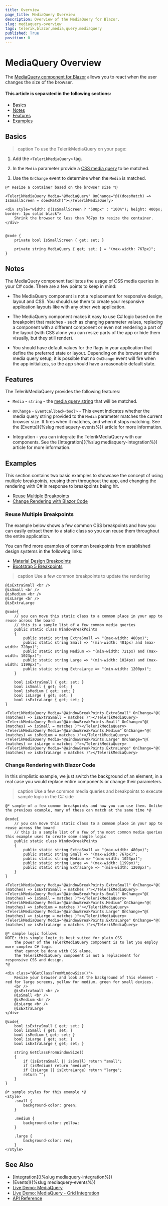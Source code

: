 ```yaml
---
title: Overview
page_title: MediaQuery Overview
description: Overview of the MediaQuery for Blazor.
slug: mediaquery-overview
tags: telerik,blazor,media,query,mediaquery
published: True
position: 0
---
```


# MediaQuery Overview

The <a href = "https://www.telerik.com/blazor-ui/mediaquery" target="_blank">MediaQuery component for Blazor</a> allows you to react when the user changes the size of the browser. 

#### This article is separated in the following sections:

* [Basics](#basics)
* [Notes](#notes)
* [Features](#features)
* [Examples](#examples)

## Basics

>caption To use the TelerikMediaQuery on your page: 

1. Add the `<TelerikMediaQuery>` tag.

1. In the `Media` parameter provide a <a href="https://developer.mozilla.org/en-US/docs/Web/CSS/Media_Queries/Using_media_queries" target="_blank">CSS media query</a> to be matched. 

1. Use the `OnChange` event to determine when the `Media` is matched. 


````CSHTML
@* Resize a container based on the browser size *@

<TelerikMediaQuery Media="@MediaQuery" OnChange="@((doesMatch) => IsSmallScreen = doesMatch)"></TelerikMediaQuery>

<div style="width: @(IsSmallScreen ? "500px" : "100%"); height: 400px; border: 1px solid black">
    Shrink the browser to less than 767px to resize the container.
</div>


@code {
    private bool IsSmallScreen { get; set; }

    private string MediaQuery { get; set; } = "(max-width: 767px)";
} 
````

## Notes

The MediaQuery component facilitates the usage of CSS media queries in your C# code. There are a few points to keep in mind:

* The MediaQuery component is not a replacement for responsive design, layout and CSS. You should use them to create your responsive application layouts like with any other web application.

* The MediaQuery component makes it easy to use C# logic based on the breakpoint that matches - such as changing parameter values, replacing a component with a different component or even not rendering a part of the layout (with CSS alone you can resize parts of the app or hide them visually, but they still render).

* You should have default values for the flags in your application that define the preferred state or layout. Depending on the browser and the media query setup, it is possible that no `OnChange` event will fire when the app initializes, so the app should have a reasonable default state.

## Features

The TelerikMediaQuery provides the following features:

* `Media` - `string` - the <a href="https://developer.mozilla.org/en-US/docs/Web/CSS/Media_Queries/Using_media_queries" target="_blank">media query string</a> that will be matched. 

* `OnChange` - `EventCallback<bool>` - This event indicates whether the media query string provided to the `Media` parameter matches the current browser size. It fires when it matches, and when it stops matching. See the [Events]({%slug mediaquery-events%}) article for more information. 

* Integration - you can integrate the TelerikMediaQuery with our components. See the [Integration]({%slug mediaquery-integration%}) article for more information.

## Examples

This section contains two basic examples to showcase the concept of using multiple breakpoints, reusing them throughout the app, and changing the rendering with C# in response to breakpoints being hit.

* [Reuse Multiple Breakpoints](#reuse-multiple-breakpoints)
* [Change Rendering with Blazor Code](#change-rendering-with-blazor-code)


### Reuse Multiple Breakpoints

The example below shows a few common CSS breakpoints and how you can easily extract them to a static class so you can reuse them throughout the entire application.

You can find more examples of common breakpoints from established design systems in the following links:
* <a href="https://material.io/archive/guidelines/layout/responsive-ui.html#responsive-ui-breakpoints" target="_blank">Material Design Breakpoints</a>
* <a href="https://getbootstrap.com/docs/5.0/layout/breakpoints/#available-breakpoints" target="_blank">Bootstrap 5 Breakpoints</a>

>caption Use a few common breakpoints to update the rendering

````CSHTML
@isExtraSmall <br />
@isSmall <br />
@isMedium <br />
@isLarge <br />
@isExtraLarge

@code{
    // you can move this static class to a common place in your app to reuse across the board
    // this is a sample list of a few common media queries
    public static class WindowBreakPoints
    {
        public static string ExtraSmall => "(max-width: 480px)";
        public static string Small => "(min-width: 481px) and (max-width: 720px)";
        public static string Medium => "(min-width: 721px) and (max-width: 1023px)";
        public static string Large => "(min-width: 1024px) and (max-width: 1199px)";
        public static string ExtraLarge => "(min-width: 1200px)";
    }
    
    bool isExtraSmall { get; set; }
    bool isSmall { get; set; }
    bool isMedium { get; set; }
    bool isLarge { get; set; }
    bool isExtraLarge { get; set; }
}

<TelerikMediaQuery Media="@WindowBreakPoints.ExtraSmall" OnChange="@( (matches) => isExtraSmall = matches )"></TelerikMediaQuery>
<TelerikMediaQuery Media="@WindowBreakPoints.Small" OnChange="@( (matches) => isSmall = matches )"></TelerikMediaQuery>
<TelerikMediaQuery Media="@WindowBreakPoints.Medium" OnChange="@( (matches) => isMedium = matches )"></TelerikMediaQuery>
<TelerikMediaQuery Media="@WindowBreakPoints.Large" OnChange="@( (matches) => isLarge = matches )"></TelerikMediaQuery>
<TelerikMediaQuery Media="@WindowBreakPoints.ExtraLarge" OnChange="@( (matches) => isExtraLarge = matches )"></TelerikMediaQuery>
````


### Change Rendering with Blazor Code

In this simplistic example, we just switch the background of an element, in a real case you would replace entire components or change their parameters.

>caption Use a few common media queries and breakpoints to execute sample logic in the C# side

````CSHTML
@* sample of a few common breakpoints and how you can use them. Unlike the previous example, many of these can match at the same time *@

@code{
    // you can move this static class to a common place in your app to reuse across the board
    // this is a sample list of a few of the most common media queries this example uses to create some sample logic
    public static class WindowBreakPoints
    {
        public static string ExtraSmall => "(max-width: 480px)";
        public static string Small => "(max-width: 767px)";
        public static string Medium => "(max-width: 1023px)";
        public static string Large => "(max-width: 1199px)";
        public static string ExtraLarge => "(min-width: 1200px)";
    }
}

<TelerikMediaQuery Media="@WindowBreakPoints.ExtraSmall" OnChange="@( (matches) => isExtraSmall = matches )"></TelerikMediaQuery>
<TelerikMediaQuery Media="@WindowBreakPoints.Small" OnChange="@( (matches) => isSmall = matches )"></TelerikMediaQuery>
<TelerikMediaQuery Media="@WindowBreakPoints.Medium" OnChange="@( (matches) => isMedium = matches )"></TelerikMediaQuery>
<TelerikMediaQuery Media="@WindowBreakPoints.Large" OnChange="@( (matches) => isLarge = matches )"></TelerikMediaQuery>
<TelerikMediaQuery Media="@WindowBreakPoints.ExtraLarge" OnChange="@( (matches) => isExtraLarge = matches )"></TelerikMediaQuery>

@* sample logic follows 
NOTE: this simple logic is best suited for plain CSS
    the power of the TelerkMediaQuery component is to let you employ more complex C# logic
    that cannot be done with CSS alone.
    The TelerikMediaQuery component is not a replacement for responsive CSS and design.
*@

<div class="@GetClassFromWindowSize()">
    Resize your browser and look at the background of this element - red for large screens, yellow for medium, green for small devices.
    <br />
    @isExtraSmall <br />
    @isSmall <br />
    @isMedium <br />
    @isLarge <br />
    @isExtraLarge
</div>

@code{
    bool isExtraSmall { get; set; }
    bool isSmall { get; set; }
    bool isMedium { get; set; }
    bool isLarge { get; set; }
    bool isExtraLarge { get; set; }

    string GetClassFromWindowSize()
    {
        if (isExtraSmall || isSmall) return "small";
        if (isMedium) return "medium";
        if (isLarge || isExtraLarge) return "large";
        return "";
    }
}

@* sample styles for this example *@
<style>
    .small {
        background-color: green;
    }

    .medium {
        background-color: yellow;
    }

    .large {
        background-color: red;
    }
</style>
````



## See Also
  
  * [Integration]({%slug mediaquery-integration%})
  * [Events]({%slug mediaquery-events%})
  * [Live Demo: MediaQuery](https://demos.telerik.com/blazor-ui/mediaquery/overview)
  * [Live Demo: MediaQuery - Grid Integration](https://demos.telerik.com/blazor-ui/grid-integration)
  * [API Reference](https://docs.telerik.com/blazor-ui/api/Telerik.Blazor.Components.TelerikMediaQuery)
   
